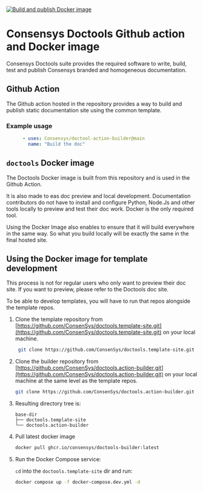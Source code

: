 [![Build and publish Docker image](https://github.com/ConsenSys/doctools.action-builder/actions/workflows/docker.yml/badge.svg)](https://github.com/ConsenSys/doctools.action-builder/actions/workflows/docker.yml)

# Consensys Doctools Github action and Docker image

Consensys Doctools suite provides the required software to write, build, test and publish
Consensys branded and homogeneous documentation.

## Github Action

The Github action hosted in the repository provides a way to build and publish static documentation
site using the common template.

### Example usage

```yaml
      - uses: Consensys/doctool-action-builder@main
        name: "Build the doc"
```

## `doctools` Docker image

The Doctools Docker image is built from this repository and is used in the Github Action.

It is also made to eas doc preview and local development.
Documentation contributors do not have to install and configure Python, Node.Js and other tools locally
to preview and test their doc work. Docker is the only required tool.

Using the Docker Image also enables to ensure that it will build everywhere in the same way. So what you build locally will be exactly the same in the final hosted site.

## Using the Docker image for template development

This process is not for regular users who only want to preview their doc site.
If you want to preview, please refer to the Doctools doc site.

To be able to develop templates, you will have to run that repos alongside the template repos.

1. Clone the template repository from [https://github.com/ConsenSys/doctools.template-site.git](https://github.com/ConsenSys/doctools.template-site.git) on your local machine.

   ```bash
    git clone https://github.com/ConsenSys/doctools.template-site.git
    ```

1. Clone the builder repository from [https://github.com/ConsenSys/doctools.action-builder.git](https://github.com/ConsenSys/doctools.action-builder.git) on your local machine at the same level as the template repos.

    ```bash
    git clone https://github.com/ConsenSys/doctools.action-builder.git
    ```

1. Resulting directory tree is:

    ```text
    base-dir
    ├── doctools.template-site
    └── doctools.action-builder
    ```

1. Pull latest docker image

    ```bash
    docker pull ghcr.io/consensys/doctools-builder:latest
    ```

1. Run the Docker Compose service:

   `cd` into the `doctools.template-site` dir and run:

    ```bash
    docker compose up -f docker-compose.dev.yml -d
    ```
